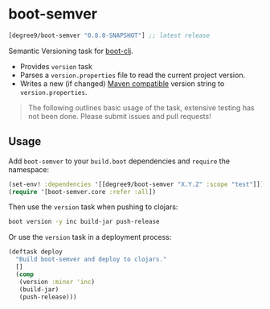 # boot-semver

[](dependency)
```clojure
[degree9/boot-semver "0.8.0-SNAPSHOT"] ;; latest release
```
[](/dependency)

Semantic Versioning task for [boot-clj][1].

* Provides `version` task
* Parses a `version.properties` file to read the current project version.
* Writes a new (if changed) [Maven compatible][2] version string to `version.properties`.

> The following outlines basic usage of the task, extensive testing has not been done.
> Please submit issues and pull requests!

## Usage

Add `boot-semver` to your `build.boot` dependencies and `require` the namespace:

```clj
(set-env! :dependencies '[[degree9/boot-semver "X.Y.Z" :scope "test"]])
(require '[boot-semver.core :refer :all])
```

Then use the `version` task when pushing to clojars:

```bash
boot version -y inc build-jar push-release
```

Or use the `version` task in a deployment process:

```clojure
(deftask deploy
  "Build boot-semver and deploy to clojars."
  []
  (comp
   (version :minor 'inc)
   (build-jar)
   (push-release)))
```

[1]: https://github.com/boot-clj/boot
[2]: https://docs.oracle.com/middleware/1212/core/MAVEN/maven_version.htm
